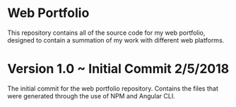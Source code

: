 # Web Portfolio
This repository contains all of the source code for my web portfolio, designed to contain a summation of my work with different web platforms.

# Version 1.0 ~ Initial Commit 2/5/2018
The initial commit for the web portfolio repository. Contains the files that were generated through the use of NPM and Angular CLI.
